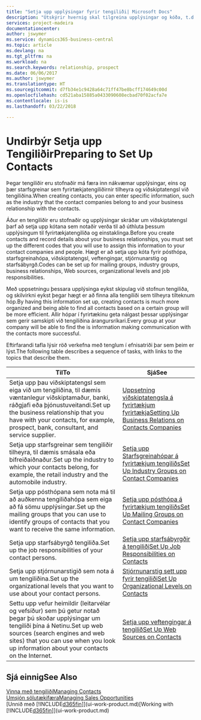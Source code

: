```yaml
---
title: "Setja upp upplýsingar fyrir tengiliði| Microsoft Docs"
description: "Útskýrir hvernig skal tilgreina upplýsingar og kóða, t.d. um starfsgreinahópa og viðskiptasambönd, áður en þú setur upp tengiliði."
services: project-madeira
documentationcenter: 
author: jswymer
ms.service: dynamics365-business-central
ms.topic: article
ms.devlang: na
ms.tgt_pltfrm: na
ms.workload: na
ms.search.keywords: relationship, prospect
ms.date: 06/06/2017
ms.author: jswymer
ms.translationtype: HT
ms.sourcegitcommit: d7fb34e1c9428a64c71ff47be8bcff174649c00d
ms.openlocfilehash: cd521aba15885a0433090608ecbad70f02acfa7e
ms.contentlocale: is-is
ms.lasthandoff: 03/22/2018

---
```

# <a name="preparing-to-set-up-contacts"></a><span data-ttu-id="0bd5a-103">Undirbýr Setja upp Tengiliðir</span><span class="sxs-lookup"><span data-stu-id="0bd5a-103">Preparing to Set Up Contacts</span></span>
<span data-ttu-id="0bd5a-104">Þegar tengiliðir eru stofnaðir má færa inn nákvæmar upplýsingar, eins og þær starfsgreinar sem fyrirtækjatengiliðirnir tilheyra og viðskiptatengsl við tengiliðina.</span><span class="sxs-lookup"><span data-stu-id="0bd5a-104">When creating contacts, you can enter specific information, such as the industry that the contact companies belong to and your business relationship with the contacts.</span></span>

<span data-ttu-id="0bd5a-105">Áður en tengiliðir eru stofnaðir og upplýsingar skráðar um viðskiptatengsl þarf að setja upp kótana sem notaðir verða til að úthluta þessum upplýsingum til fyrirtækjatengiliða og einstaklinga.</span><span class="sxs-lookup"><span data-stu-id="0bd5a-105">Before you create contacts and record details about your business relationships, you must set up the different codes that you will use to assign this information to your contact companies and people.</span></span> <span data-ttu-id="0bd5a-106">Hægt er að setja upp kóta fyrir pósthópa, starfsgreinahópa, viðskiptatengsl, veftengingar, stjórnunarstig og starfsábyrgð.</span><span class="sxs-lookup"><span data-stu-id="0bd5a-106">Codes can be set up for mailing groups, industry groups, business relationships, Web sources, organizational levels and job responsibilities.</span></span>

<span data-ttu-id="0bd5a-107">Með uppsetningu þessara upplýsinga eykst skipulag við stofnun tengiliða, og skilvirkni eykst þegar hægt er að finna alla tengiliði sem tilheyra tilteknum hóp.</span><span class="sxs-lookup"><span data-stu-id="0bd5a-107">By having this information set up, creating contacts is much more organized and being able to find all contacts based on a certain group will be more efficient.</span></span> <span data-ttu-id="0bd5a-108">Allir hópar í fyrirtækinu geta nálgast þessar upplýsingar sem gerir samskipti við tengiliðina árangursríkari.</span><span class="sxs-lookup"><span data-stu-id="0bd5a-108">Every group at your company will be able to find the is information making communication with the contacts more successful.</span></span>

<span data-ttu-id="0bd5a-109">Eftirfarandi tafla lýsir röð verkefna með tenglum í efnisatriði þar sem þeim er lýst.</span><span class="sxs-lookup"><span data-stu-id="0bd5a-109">The following table describes a sequence of tasks, with links to the topics that describe them.</span></span> 

| <span data-ttu-id="0bd5a-110">Til</span><span class="sxs-lookup"><span data-stu-id="0bd5a-110">To</span></span> | <span data-ttu-id="0bd5a-111">Sjá</span><span class="sxs-lookup"><span data-stu-id="0bd5a-111">See</span></span> |
| --- | --- |
| <span data-ttu-id="0bd5a-112">Setja upp þau viðskiptatengsl sem eiga við um tengiliðina, til dæmis væntanlegur viðskiptamaður, banki, ráðgjafi eða þjónustuveitandi.</span><span class="sxs-lookup"><span data-stu-id="0bd5a-112">Set up the business relationship that you have with your contacts, for example, prospect, bank, consultant, and service supplier.</span></span> |[<span data-ttu-id="0bd5a-113">Uppsetning viðskiptatengsla á fyrirtækjum fyrirtækja</span><span class="sxs-lookup"><span data-stu-id="0bd5a-113">Setting Up Business Relations on Contacts Companies</span></span>](marketing-business-relations.md) |
| <span data-ttu-id="0bd5a-114">Setja upp starfsgreinar sem tengiliðir tilheyra, til dæmis smásala eða bifreiðaiðnaður.</span><span class="sxs-lookup"><span data-stu-id="0bd5a-114">Set up the industry to which your contacts belong, for example, the retail industry and the automobile industry.</span></span> |[<span data-ttu-id="0bd5a-115">Setja upp Starfsgreinahópar á fyrirtækjum tengiliðs</span><span class="sxs-lookup"><span data-stu-id="0bd5a-115">Set Up Industry Groups on Contact Companies</span></span>](marketing-industry-groups.md) |
| <span data-ttu-id="0bd5a-116">Setja upp pósthópana sem nota má til að auðkenna tengiliðahópa sem eiga að fá sömu upplýsingar.</span><span class="sxs-lookup"><span data-stu-id="0bd5a-116">Set up the mailing groups that you can use to identify groups of contacts that you want to receive the same information.</span></span> |[<span data-ttu-id="0bd5a-117">Setja upp pósthópa á fyrirtækjum tengiliðs</span><span class="sxs-lookup"><span data-stu-id="0bd5a-117">Set Up Mailing Groups on Contact Companies</span></span>](marketing-mailing-groups.md) |
| <span data-ttu-id="0bd5a-118">Setja upp starfsábyrgð tengiliða.</span><span class="sxs-lookup"><span data-stu-id="0bd5a-118">Set up the job responsibilities of your contact persons.</span></span> |[<span data-ttu-id="0bd5a-119">Setja upp starfsábyrgðir á tengiliði</span><span class="sxs-lookup"><span data-stu-id="0bd5a-119">Set Up Job Responsibilities on Contacts</span></span>](marketing-job-responsibilities.md) |
| <span data-ttu-id="0bd5a-120">Setja upp stjórnunarstigið sem nota á um tengiliðina.</span><span class="sxs-lookup"><span data-stu-id="0bd5a-120">Set up the organizational levels that you want to use about your contact persons.</span></span> |[<span data-ttu-id="0bd5a-121">Stjórnunarstig sett upp fyrir tengiliði</span><span class="sxs-lookup"><span data-stu-id="0bd5a-121">Set Up Organizational Levels on Contacts</span></span>](marketing-organizational-levels.md) |
| <span data-ttu-id="0bd5a-122">Settu upp vefur heimildir (leitarvélar og vefsíður) sem þú getur notað þegar þú skoðar upplýsingar um tengiliði þína á Netinu.</span><span class="sxs-lookup"><span data-stu-id="0bd5a-122">Set up web sources (search engines and web sites) that you can use when you look up information about your contacts on the Internet.</span></span> |[<span data-ttu-id="0bd5a-123">Setja upp veftengingar á tengilið</span><span class="sxs-lookup"><span data-stu-id="0bd5a-123">Set Up Web Sources on Contacts</span></span>](marketing-web-sources.md) |

## <a name="see-also"></a><span data-ttu-id="0bd5a-124">Sjá einnig</span><span class="sxs-lookup"><span data-stu-id="0bd5a-124">See Also</span></span>
[<span data-ttu-id="0bd5a-125">Vinna með tengiliði</span><span class="sxs-lookup"><span data-stu-id="0bd5a-125">Managing Contacts</span></span>](marketing-contacts.md)  
[<span data-ttu-id="0bd5a-126">Umsjón sölutækifæra</span><span class="sxs-lookup"><span data-stu-id="0bd5a-126">Managing Sales Opportunities</span></span>](marketing-manage-sales-opportunities.md)  
<span data-ttu-id="0bd5a-127">[Unnið með [!INCLUDE[d365fin](includes/d365fin_md.md)]](ui-work-product.md)</span><span class="sxs-lookup"><span data-stu-id="0bd5a-127">[Working with [!INCLUDE[d365fin](includes/d365fin_md.md)]](ui-work-product.md)</span></span>

